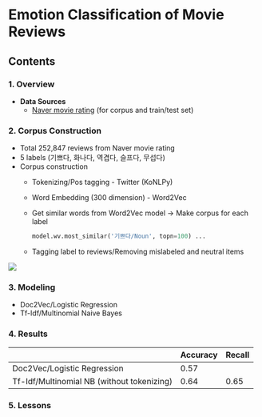 # Emotion Classification of Movie Reviews 

## Contents

### 1. Overview

- **Data Sources**
  - [Naver movie rating](https://movie.naver.com/movie/point/af/list.nhn) (for corpus and train/test set)

### 2. Corpus Construction

- Total 252,847 reviews from Naver movie rating
- 5 labels (기쁘다, 화나다, 역겹다, 슬프다, 무섭다)
- Corpus construction
  - Tokenizing/Pos tagging -  Twitter (KoNLPy)

  - Word Embedding (300 dimension)  - Word2Vec

  - Get similar words from Word2Vec model → Make corpus for each label

    ```python
    model.wv.most_similar('기쁘다/Noun', topn=100) ...
    ```

  - Tagging label to reviews/Removing mislabeled and neutral items

<img src="https://i.imgur.com/sRYPYXz.jpg">

### 3. Modeling

- Doc2Vec/Logistic Regression
- Tf-Idf/Multinomial Naive Bayes

### 4. Results

|                                            | Accuracy | Recall |
| ------------------------------------------ | -------- | ------ |
| Doc2Vec/Logistic Regression                | 0.57     |        |
| Tf-Idf/Multinomial NB (without tokenizing) | 0.64     | 0.65   |

### 5. Lessons











